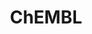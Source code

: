 ---
layout: default
bigquery: https://console.cloud.google.com/bigquery?p=patents-public-data&d=ebi_chembl&page=dataset
citation: '"The ChEMBL database in 2017." Anna Gaulton, Anne Hersey, Michał Nowotka,
  A Patrícia Bento, Jon Chambers, David Mendez, Prudence Mutowo, Francis Atkinson,
  Louisa J Bellis, Elena Cibrián-Uhalte, Mark Davies, Nathan Dedman, Anneli Karlsson,
  María Paula Magariños, John P Overington, George Papadatos, Ines Smit, Andrew R
  Leach Nucleic acids Research (2017) 45 (Database Issue), D945-D954'
contributors: European Bioinformatics Institute
cost: None
description: ChEMBL Data is a manually curated database of small molecules used in
  drug discovery, including information about existing patented drugs.
documentation: 'schema: https://www.ebi.ac.uk/chembl/db_schema


  '
last_edit: Mon, 04 Apr 2022 19:07:30 GMT
location: https://console.cloud.google.com/marketplace/product/google_patents_public_datasets/chembl
maintained_by: EMBL-EBI, an outstation of European Molecular Biology Laboratory
related_publications: '

  ChEMBL: towards direct deposition of bioassay data.


  Mendez D, Gaulton A, Bento AP, Chambers J, De Veij M, Félix E, Magariños MP, Mosquera
  JF, Mutowo P, Nowotka M, Gordillo-Marañón M, Hunter F, Junco L, Mugumbate G, Rodriguez-Lopez
  M, Atkinson F, Bosc N, Radoux CJ, Segura-Cabrera A, Hersey A, Leach AR.


  — Nucleic Acids Res. 2019; 47(D1):D930-D940. doi: 10.1093/nar/gky1075

  '
schema_fields: '[''product_id'', ''cell_ontology_id'', ''mc_organism'', ''cx_most_bpka'',
  ''disease_efficacy'', ''active_molregno'', ''parent_type'', ''l1'', ''value'', ''mw_freebase'',
  ''sei'', ''ro3_pass'', ''activity_count'', ''l7'', ''bao_format'', ''hbd'', ''mutation'',
  ''mol_frac_id'', ''le'', ''ddd_admr'', ''black_box_warning'', ''bei'', ''source'',
  ''sequence'', ''bto_id'', ''short_name'', ''l2'', ''text_value'', ''tid'', ''level4_description'',
  ''entity_id'', ''strength'', ''domain_type'', ''published_type'', ''res_stem_id'',
  ''site_name'', ''delist_flag'', ''therapeutic_flag'', ''cell_name'', ''ddd_units'',
  ''assay_type'', ''met_conversion'', ''organism'', ''pchembl_value'', ''warning_type'',
  ''ad_type'', ''trade_name'', ''ref_url'', ''priority'', ''level3'', ''go_id'', ''clo_id'',
  ''mc_target_name'', ''last_active'', ''published_value'', ''metabolite_record_id'',
  ''domain_description'', ''full_molformula'', ''substrate_record_id'', ''submission_date'',
  ''molfile'', ''compsyn_id'', ''compound_key'', ''downgraded'', ''label'', ''homologue'',
  ''protein_class_synonym'', ''mesh_heading'', ''std_act_id'', ''drug_product_flag'',
  ''chembl_id'', ''alogp'', ''warning_year'', ''assay_tissue'', ''year'', ''cpd_str_alert_id'',
  ''warnref_id'', ''l8'', ''alert_id'', ''result_flag'', ''assay_test_type'', ''comp_class_id'',
  ''related_tid'', ''bao_endpoint'', ''l5'', ''bao_id'', ''assay_param_id'', ''job_id'',
  ''major_class'', ''binding_site_comment'', ''drugind_id'', ''src_compound_id'',
  ''assay_subcellular_fraction'', ''stem'', ''protclasssyn_id'', ''first_approval'',
  ''target_mapping'', ''published_units'', ''canonical_smiles'', ''sequence_md5sum'',
  ''mesh_id'', ''source_domain_id'', ''comments'', ''compd_id'', ''cx_logd'', ''parent_molregno'',
  ''availability_type'', ''abstract'', ''volume'', ''units'', ''mw_monoisotopic'',
  ''src_description'', ''status'', ''publication_number'', ''src_id'', ''assay_desc'',
  ''oc_id'', ''hba_lipinski'', ''cell_id'', ''heavy_atoms'', ''doi'', ''withdrawn_country'',
  ''ridx'', ''patent_use_code'', ''standard_inchi_key'', ''ddd_comment'', ''mol_hrac_id'',
  ''withdrawn_reason'', ''research_stem'', ''component_synonym'', ''level1'', ''src_assay_id'',
  ''dosed_ingredient'', ''name'', ''variant_id'', ''atc_code'', ''caloha_id'', ''level2_description'',
  ''mechanism_comment'', ''parameter_value'', ''comp_go_id'', ''active_ingredient'',
  ''last_page'', ''class_level'', ''site_id'', ''curated_by'', ''alert_name'', ''rtb'',
  ''mc_target_type'', ''acd_most_bpka'', ''cx_logp'', ''journal'', ''acd_logd'', ''site_residues'',
  ''num_alerts'', ''patent_id'', ''accession'', ''indref_id'', ''parent_go_id'', ''as_id'',
  ''country'', ''molecular_mechanism'', ''lle'', ''predbind_id'', ''direct_interaction'',
  ''annotation'', ''applicant_full_name'', ''cell_source_tax_id'', ''normal_range_min'',
  ''issue'', ''enzyme_name'', ''ref_id'', ''molregno'', ''l4'', ''actsm_id'', ''protein_class_id'',
  ''irac_class_id'', ''dosage_form'', ''first_page'', ''enzyme_tid'', ''usan_stem_id'',
  ''parent_id'', ''assay_source'', ''inorganic_flag'', ''previous_company'', ''prodrug'',
  ''set_name'', ''updated_on'', ''ingredient'', ''rgid'', ''usan_stem'', ''toid'',
  ''parenteral'', ''usan_year'', ''who_extra'', ''mol_atc_id'', ''tissue_id'', ''tid_fixed'',
  ''molecule_type'', ''type'', ''syn_type'', ''metref_id'', ''chebi_par_id'', ''frac_code'',
  ''creation_date'', ''max_phase_for_ind'', ''ass_cls_map_id'', ''num_ro5_violations'',
  ''biocomp_id'', ''patent_expire_date'', ''full_mwt'', ''db_version'', ''aspect'',
  ''standard_inchi'', ''mc_target_accession'', ''tax_id'', ''approval_date'', ''cellosaurus_id'',
  ''first_in_class'', ''route'', ''pubmed_id'', ''db_source'', ''prod_pat_id'', ''level3_description'',
  ''cl_lincs_id'', ''aromatic_rings'', ''relation'', ''title'', ''pref_name'', ''acd_most_apka'',
  ''drug_substance_flag'', ''ap_id'', ''doc_id'', ''usan_stem_definition'', ''qed_weighted'',
  ''qudt_units'', ''alert_set_id'', ''cell_description'', ''published_relation'',
  ''ddd_id'', ''co_stem_id'', ''indication_class'', ''component_type'', ''parameter_type'',
  ''tbl'', ''irac_code'', ''target_desc'', ''level4'', ''standard_type'', ''acd_logp'',
  ''orig_description'', ''oral'', ''curation_comment'', ''selectivity_comment'', ''assay_organism'',
  ''stem_class'', ''mecref_id'', ''assay_tax_id'', ''standard_text_value'', ''chirality'',
  ''definition'', ''met_comment'', ''nda_type'', ''sitecomp_id'', ''met_id'', ''formulation_id'',
  ''assay_id'', ''uberon_id'', ''component_id'', ''structure_type'', ''potential_duplicate'',
  ''standard_relation'', ''l6'', ''entity_type'', ''targrel_id'', ''authors'', ''domain_id'',
  ''stat'', ''efo_id'', ''updated_by'', ''synonyms'', ''log_id'', ''helm_notation'',
  ''mechanism_of_action'', ''topical'', ''doc_type'', ''relationship_desc'', ''cell_source_organism'',
  ''level2'', ''psa'', ''withdrawn_flag'', ''targcomp_id'', ''start_position'', ''domain_name'',
  ''level5'', ''isoform'', ''description'', ''molecular_species'', ''hbd_lipinski'',
  ''ref_type'', ''frac_class_id'', ''efo_term'', ''warning_country'', ''confidence_score'',
  ''cell_source_tissue'', ''assay_category'', ''data_validity_comment'', ''end_position'',
  ''withdrawn_class'', ''path'', ''activity_comment'', ''patent_no'', ''activity_id'',
  ''standard_flag'', ''version'', ''prediction_method'', ''protein_class_desc'', ''pathway_key'',
  ''polymer_flag'', ''hrac_code'', ''who_name'', ''standard_value'', ''warning_description'',
  ''standard_units'', ''usan_substem'', ''hrac_class_id'', ''cidx'', ''confidence'',
  ''mec_id'', ''drug_record_id'', ''pathway_id'', ''smarts'', ''assay_strain'', ''uo_units'',
  ''molsyn_id'', ''class_type'', ''l3'', ''idx'', ''innovator_company'', ''ddd_value'',
  ''max_phase'', ''hba'', ''species_group_flag'', ''smid'', ''warning_id'', ''mol_irac_id'',
  ''natural_product'', ''mc_tax_id'', ''target_type'', ''withdrawn_year'', ''relationship'',
  ''src_short_name'', ''standard_upper_value'', ''record_id'', ''upper_value'', ''level1_description'',
  ''warning_class'', ''company'', ''assay_cell_type'', ''compound_name'', ''cx_most_apka'',
  ''num_lipinski_ro5_violations'', ''assay_class_id'', ''normal_range_max'', ''subgroup'',
  ''aidx'', ''relationship_type'', ''action_type'']'
shortname: chembl
tags:
- biotechnology
- health
- chemical
- bioinformatics
- medical
terms_of_use: CC BY-SA 3.0
title: ChEMBL
uuid: e232a192-965c-4ec9-904c-155b6dfe56c5
---